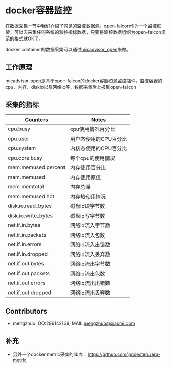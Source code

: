 # docker容器监控

在[数据采集](../../di-bu-fen-li-nian/philosophy/data-collect.md)一节中我们介绍了常见的监控数据源。open-falcon作为一个监控框架，可以去采集任何系统的监控指标数据，只要将监控数据组织为open-falcon规范的格式就OK了。

docker container的数据采集可以通过[micadvisor\_open](https://github.com/open-falcon/micadvisor\_open)来做。

## 工作原理

micadvisor-open是基于open-falcon的docker容器资源监控插件，监控容器的cpu、内存、diskio以及网络io等，数据采集后上报到open-falcon

## 采集的指标

| Counters             | Notes        |
| -------------------- | ------------ |
| cpu.busy             | cpu使用情况百分比   |
| cpu.user             | 用户态使用的CPU百分比 |
| cpu.system           | 内核态使用的CPU百分比 |
| cpu.core.busy        | 每个cpu的使用情况   |
| mem.memused.percent  | 内存使用百分比      |
| mem.memused          | 内存使用原值       |
| mem.memtotal         | 内存总量         |
| mem.memused.hot      | 内存热使用情况      |
| disk.io.read\_bytes  | 磁盘io读字节数     |
| disk.io.write\_bytes | 磁盘io写字节数     |
| net.if.in.bytes      | 网络io流入字节数    |
| net.if.in.packets    | 网络io流入包数     |
| net.if.in.errors     | 网络io流入出错数    |
| net.if.in.dropped    | 网络io流入丢弃数    |
| net.if.out.bytes     | 网络io流出字节数    |
| net.if.out.packets   | 网络io流出包数     |
| net.if.out.errors    | 网络io流出出错数    |
| net.if.out.dropped   | 网络io流出丢弃数    |

## Contributors

* mengzhuo: QQ:296142139; MAIL:mengzhuo@xiaomi.com

## 补充

* 另外一个docker metric采集的lib库：https://github.com/projecteru/eru-metric
